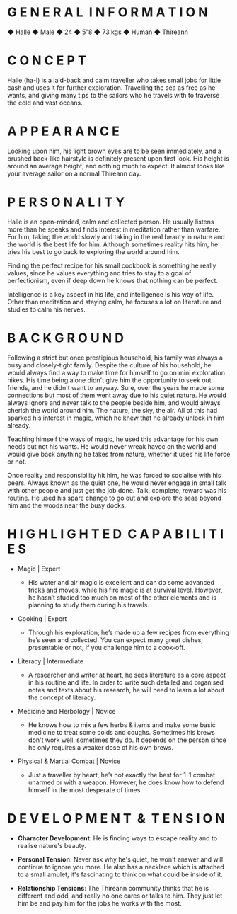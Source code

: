 # G E N E R A L  I N F O R M A T I O N

◆ Halle ◆ Male ◆ 24 ◆ 5”8 ◆ 73 kgs ◆ Human ◆ Thireann

# C O N C E P T 
Halle (ha-l) is a laid-back and calm traveller who takes small jobs for little cash and uses it for further exploration. Travelling the sea as free as he wants, and giving many tips to the sailors who he travels with to traverse the cold and vast oceans.

# A P P E A R A N C E
Looking upon him, his light brown eyes are to be seen immediately, and a brushed back-like hairstyle is definitely present upon first look. His height is around an average height, and nothing much to expect. It almost looks like your average sailor on a normal Thireann day.

# P E R S O N A L I T Y

Halle is an open-minded, calm and collected person. He usually listens more than he speaks and finds interest in meditation rather than warfare. For him, taking the world slowly and taking in the real beauty in nature and the world is the best life for him. Although sometimes reality hits him, he tries his best to go back to exploring the world around him.

Finding the perfect recipe for his small cookbook is something he really values, since he values everything and tries to stay to a goal of perfectionism, even if deep down he knows that nothing can be perfect.

Intelligence is a key aspect in his life, and intelligence is his way of life. Other than meditation and staying calm, he focuses a lot on literature and studies to calm his nerves.

# B A C K G R O U N D

Following a strict but once prestigious household, his family was always a busy and closely-tight family. Despite the culture of his household, he would always find a way to make time for himself to go on mini exploration hikes. His time being alone didn't give him the opportunity to seek out friends, and he didn't want to anyway. Sure, over the years he made some connections but most of them went away due to his quiet nature. He would always ignore and never talk to the people beside him, and would always cherish the world around him. The nature, the sky, the air. All of this had sparked his interest in magic, which he knew that he already unlock in him already.

Teaching himself the ways of magic, he used this advantage for his own needs but not his wants. He would never wreak havoc on the world and would give back anything he takes from nature, whether it uses his life force or not.

Once reality and responsibility hit him, he was forced to socialise with his peers. Always known as the quiet one, he would never engage in small talk with  other people and just get the job done. Talk, complete, reward was his routine. He used his spare change to go out and explore the seas beyond him and the woods near the busy docks.

# H I G H L I G H T E D  C A P A B I L I T I E S

-   Magic | Expert
	-   His water and air magic is excellent and can do some advanced tricks and moves, while his fire magic is at survival level. However, he hasn’t studied too much on most of the other elements and is planning to study them during his travels.

-   Cooking | Expert
	-   Through his exploration, he’s made up a few recipes from everything he’s seen and collected. You can expect many great dishes, presentable or not, if you challenge him to a cook-off.

-   Literacy | Intermediate
	-   A researcher and writer at heart, he sees literature as a core aspect in his routine and life. In order to write such detailed and organised notes and texts about his research, he will need to learn a lot about the concept of literacy.

-   Medicine and Herbology | Novice
	-   He knows how to mix a few herbs & items and make some basic medicine to treat some colds and coughs. Sometimes his brews don't work well, sometimes they do. It depends on the person since he only requires a weaker dose of his own brews.

-   Physical & Martial Combat | Novice
	-   Just a traveller by heart, he’s not exactly the best for 1-1 combat unarmed or with a weapon. However, he does know how to defend himself in the most desperate of times.

# D E V E L O P M E N T  &  T E N S I O N

-   **Character Development**: He is finding ways to escape reality and to realise nature's beauty. 

-   **Personal Tension**: Never ask why he's quiet, he won't answer and will continue to ignore you more. He also has a necklace which is attached to a small amulet, it's fascinating to think on what could be inside of it.

-  **Relationship Tensions**: The Thireann community thinks that he is different and odd, and really no one cares or talks to him. They just let him be and pay him for the jobs he works with the most.